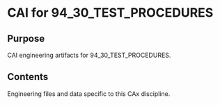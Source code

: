 # CAI for 94_30_TEST_PROCEDURES

## Purpose
CAI engineering artifacts for 94_30_TEST_PROCEDURES.

## Contents
Engineering files and data specific to this CAx discipline.
